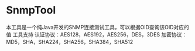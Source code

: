 # SnmpTool

本工具是一个纯Java开发的SNMP连接测试工具，可以根据OID查询该OID对应的值
工具支持
认证协议：AES128，AES192，AES256，DES，3DES
加密协议：MD5，SHA，SHA224，SHA256，SHA384，SHA512








